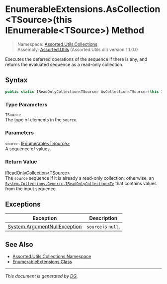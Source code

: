 ﻿# EnumerableExtensions.AsCollection\<TSource>(this IEnumerable\<TSource>) Method

> Namespace: [Assorted.Utils.Collections](index.md#assortedutilscollections-namespace)\
> Assembly: [Assorted.Utils](index.md) (Assorted.Utils.dll) version 1.1.0.0

Executes the deferred operations of the sequence if there is any, and returns the evaluated sequence as a read-only collection.

## Syntax

```csharp
public static IReadOnlyCollection<TSource> AsCollection<TSource>(this IEnumerable<TSource> source)
```

### Type Parameters

`TSource`\
The type of elements in the `source`.

### Parameters

`source`: [IEnumerable\<TSource>](https://docs.microsoft.com/en-us/dotnet/api/system.collections.generic.ienumerable-1)\
A sequence of values.

### Return Value

[IReadOnlyCollection\<TSource>](https://docs.microsoft.com/en-us/dotnet/api/system.collections.generic.ireadonlycollection-1)\
The `source` sequence if it is already a read-only collection; otherwise, an [`System.Collections.Generic.IReadOnlyCollection<T>`](https://docs.microsoft.com/en-us/dotnet/api/system.collections.generic.ireadonlycollection-1) that contains values from the input sequence.

## Exceptions

Exception | Description
--- | ---
[System.ArgumentNullException](https://docs.microsoft.com/en-us/dotnet/api/system.argumentnullexception) | `source` is `null`.

## See Also

- [Assorted.Utils.Collections Namespace](index.md#assortedutilscollections-namespace)
- [EnumerableExtensions Class](Assorted.Utils.Collections.EnumerableExtensions.md)

---

_This document is generated by [DG](https://github.com/Khojasteh/dg)._
